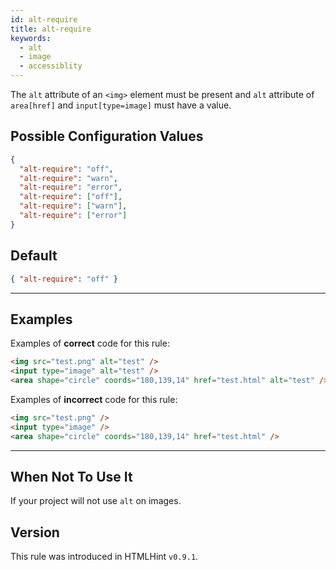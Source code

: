 ```yaml
---
id: alt-require
title: alt-require
keywords:
  - alt
  - image
  - accessiblity
---
```


The `alt` attribute of an `<img>` element must be present and `alt` attribute of `area[href]` and `input[type=image]` must have a value.

## Possible Configuration Values

```json
{
  "alt-require": "off",
  "alt-require": "warn",
  "alt-require": "error",
  "alt-require": ["off"],
  "alt-require": ["warn"],
  "alt-require": ["error"]
}
```

## Default

```json
{ "alt-require": "off" }
```

---

## Examples

Examples of **correct** code for this rule:

```html
<img src="test.png" alt="test" />
<input type="image" alt="test" />
<area shape="circle" coords="180,139,14" href="test.html" alt="test" />
```

Examples of **incorrect** code for this rule:

```html
<img src="test.png" />
<input type="image" />
<area shape="circle" coords="180,139,14" href="test.html" />
```

---

## When Not To Use It

If your project will not use `alt` on images.

## Version

This rule was introduced in HTMLHint `v0.9.1`.
